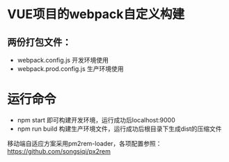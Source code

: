 # VUE项目的webpack自定义构建

## 两份打包文件：
* webpack.config.js  开发环境使用
* webpack.prod.config.js 生产环境使用

# 运行命令
* npm start 即可构建开发环境，运行成功后localhost:9000 
* npm run build 构建生产环境文件，运行成功后根目录下生成dist的压缩文件

移动端自适应方案采用pm2rem-loader，各项配置参照：https://github.com/songsiqi/px2rem